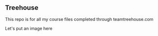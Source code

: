 ## Treehouse

This repo is for all my course files completed through teamtreehouse.com

Let's put an image here